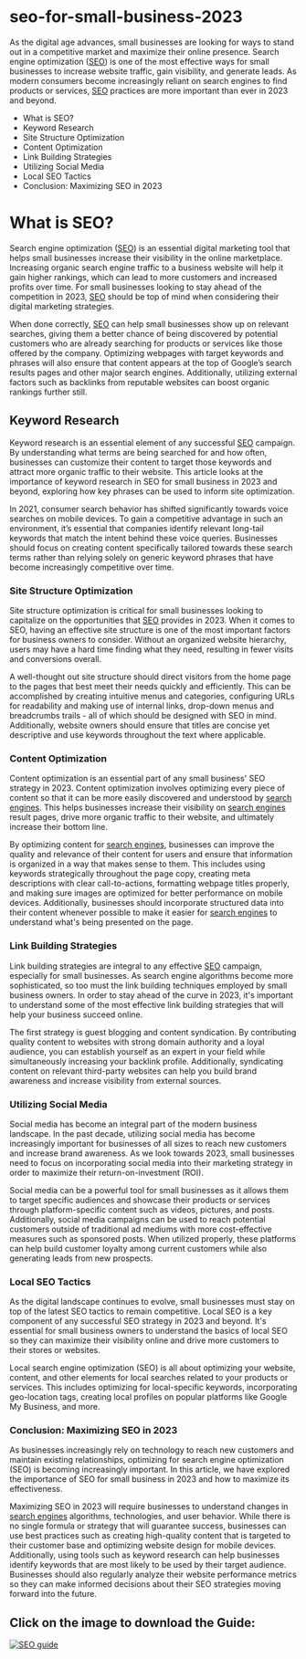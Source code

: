 # seo-for-small-business-2023
As the digital age advances, small businesses are looking for ways to stand out in a competitive market and maximize their online presence. Search engine optimization (<a href="https://www.nidacademy.org/seo-guide">SEO</a>) is one of the most effective ways for small businesses to increase website traffic, gain visibility, and generate leads. As modern consumers become increasingly reliant on search engines to find products or services, <a href="https://www.nidacademy.org/seo-guide/">SEO</a> practices are more important than ever in 2023 and beyond.


<ul>
<li>What is SEO?</li>
<li>Keyword Research</li>
<li>Site Structure Optimization</li>
<li>Content Optimization</li>
<li>Link Building Strategies</li>
<li>Utilizing Social Media</li>
<li>Local SEO Tactics</li>
<li>Conclusion: Maximizing SEO in 2023 </li>
</ul>

<h1>What is SEO?</h1>



Search engine optimization (<a href="https://www.nidacademy.org/seo-guide">SEO</a>) is an essential digital marketing tool that helps small businesses increase their visibility in the online marketplace. Increasing organic search engine traffic to a business website will help it gain higher rankings, which can lead to more customers and increased profits over time. For small businesses looking to stay ahead of the competition in 2023, <a href="https://www.nidacademy.org/seo-guide">SEO</a> should be top of mind when considering their digital marketing strategies.



When done correctly, <a href="https://www.nidacademy.org/seo-guide">SEO</a> can help small businesses show up on relevant searches, giving them a better chance of being discovered by potential customers who are already searching for products or services like those offered by the company. Optimizing webpages with target keywords and phrases will also ensure that content appears at the top of Google’s search results pages and other major search engines. Additionally, utilizing external factors such as backlinks from reputable websites can boost organic rankings further still. 



<h2>Keyword Research</h2>



Keyword research is an essential element of any successful <a href="https://www.nidacademy.org/seo-guide">SEO</a> campaign. By understanding what terms are being searched for and how often, businesses can customize their content to target those keywords and attract more organic traffic to their website. This article looks at the importance of keyword research in SEO for small business in 2023 and beyond, exploring how key phrases can be used to inform site optimization.



In 2021, consumer search behavior has shifted significantly towards voice searches on mobile devices. To gain a competitive advantage in such an environment, it’s essential that companies identify relevant long-tail keywords that match the intent behind these voice queries. Businesses should focus on creating content specifically tailored towards these search terms rather than relying solely on generic keyword phrases that have become increasingly competitive over time. 



<h3>Site Structure Optimization</h3>



Site structure optimization is critical for small businesses looking to capitalize on the opportunities that <a href="https://www.nidacademy.org/seo-guide">SEO</a> provides in 2023. When it comes to SEO, having an effective site structure is one of the most important factors for business owners to consider. Without an organized website hierarchy, users may have a hard time finding what they need, resulting in fewer visits and conversions overall. 



A well-thought out site structure should direct visitors from the home page to the pages that best meet their needs quickly and efficiently. This can be accomplished by creating intuitive menus and categories, configuring URLs for readability and making use of internal links, drop-down menus and breadcrumbs trails - all of which should be designed with SEO in mind. Additionally, website owners should ensure that titles are concise yet descriptive and use keywords throughout the text where applicable. 



<h3>Content Optimization</h3>



Content optimization is an essential part of any small business' SEO strategy in 2023. Content optimization involves optimizing every piece of content so that it can be more easily discovered and understood by <a href="https://www.nidacademy.org/seo-guide">search engines</a>. This helps businesses increase their visibility on <a href="https://www.nidacademy.org/seo-guide">search engines</a> result pages, drive more organic traffic to their website, and ultimately increase their bottom line.



By optimizing content for <a href="https://www.nidacademy.org/seo-guide/">search engines</a>, businesses can improve the quality and relevance of their content for users and ensure that information is organized in a way that makes sense to them. This includes using keywords strategically throughout the page copy, creating meta descriptions with clear call-to-actions, formatting webpage titles properly, and making sure images are optimized for better performance on mobile devices. Additionally, businesses should incorporate structured data into their content whenever possible to make it easier for <a href="https://www.nidacademy.org/seo-guide">search engines</a> to understand what's being presented on the page. 



<h3>Link Building Strategies</h3>



Link building strategies are integral to any effective <a href="https://www.nidacademy.org/seo-guide">SEO</a> campaign, especially for small businesses. As search engine algorithms become more sophisticated, so too must the link building techniques employed by small business owners. In order to stay ahead of the curve in 2023, it's important to understand some of the most effective link building strategies that will help your business succeed online. 



The first strategy is guest blogging and content syndication. By contributing quality content to websites with strong domain authority and a loyal audience, you can establish yourself as an expert in your field while simultaneously increasing your backlink profile. Additionally, syndicating content on relevant third-party websites can help you build brand awareness and increase visibility from external sources. 



<h3>Utilizing Social Media</h3>



Social media has become an integral part of the modern business landscape. In the past decade, utilizing social media has become increasingly important for businesses of all sizes to reach new customers and increase brand awareness. As we look towards 2023, small businesses need to focus on incorporating social media into their marketing strategy in order to maximize their return-on-investment (ROI). 



Social media can be a powerful tool for small businesses as it allows them to target specific audiences and showcase their products or services through platform-specific content such as videos, pictures, and posts. Additionally, social media campaigns can be used to reach potential customers outside of traditional ad mediums with more cost-effective measures such as sponsored posts. When utilized properly, these platforms can help build customer loyalty among current customers while also generating leads from new prospects. 



<h3>Local SEO Tactics</h3>



As the digital landscape continues to evolve, small businesses must stay on top of the latest SEO tactics to remain competitive. Local SEO is a key component of any successful SEO strategy in 2023 and beyond. It's essential for small business owners to understand the basics of local SEO so they can maximize their visibility online and drive more customers to their stores or websites.



Local search engine optimization (SEO) is all about optimizing your website, content, and other elements for local searches related to your products or services. This includes optimizing for local-specific keywords, incorporating geo-location tags, creating local profiles on popular platforms like Google My Business, and more. 



<h3>Conclusion: Maximizing SEO in 2023 </h3>



As businesses increasingly rely on technology to reach new customers and maintain existing relationships, optimizing for search engine optimization (SEO) is becoming increasingly important. In this article, we have explored the importance of SEO for small business in 2023 and how to maximize its effectiveness. 



Maximizing SEO in 2023 will require businesses to understand changes in <a href="https://www.nidacademy.org/seo-guide">search engines</a> algorithms, technologies, and user behavior. While there is no single formula or strategy that will guarantee success, businesses can use best practices such as creating high-quality content that is targeted to their customer base and optimizing website design for mobile devices. Additionally, using tools such as keyword research can help businesses identify keywords that are most likely to be used by their target audience. Businesses should also regularly analyze their website performance metrics so they can make informed decisions about their SEO strategies moving forward into the future. 

<h2>Click on the image to download the Guide:</h2>

<a href="[https://www.viralcontent.shop](https://www.viralcontent.shop/seo-marketing-school)">
  <img src="https://www.viralcontent.shop/wp-content/uploads/2022/12/1670432932-scaled.webp" alt="SEO guide" >
</a>
